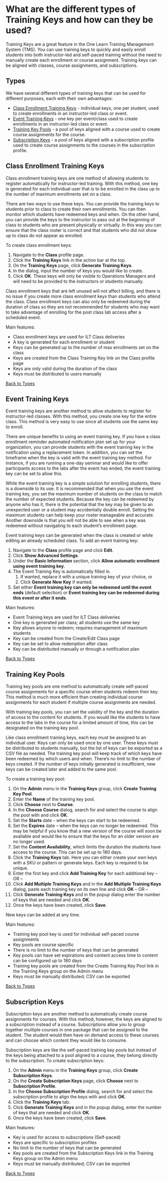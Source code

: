 # What are the different types of Training Keys and how can they be used?

Training Keys are a great feature in the One Learn Training Management System (TMS). You can use training keys to quickly and easily enroll students into both instructor-led and self-paced training without the need to manually create each enrollment or course assignment. Training keys can be aligned with classes, course assignments, and subscriptions. 

## Types

We have several different types of training keys that can be used for different purposes, each with their own advantages:

- [Class Enrollment Training Keys](#class-enrollment-training-keys) - individual keys, one per student, used to create enrollments in an instructor-led class or event.
- [Event Training Keys](#event-training-keys) - one key per event/class used to create enrollments in an instructor-led class or event.
- [Training Key Pools](#training-key-pools) - a pool of keys aligned with a course used to create course assignments for the course.
- [Subscription Keys](#subscription-keys) - a pool of keys aligned with a subscription profile used to create course assignments to the courses in the subscription profile.

## Class Enrollment Training Keys

Class enrollment training keys are one method of allowing students to register automatically for instructor-led training. With this method, one key is generated for each individual user that is to be enrolled in the class up to the number of maximum enrollments set on a class.

There are two ways to use these keys. You can provide the training keys to students prior to class to create their own enrollments. You can then monitor which students have redeemed keys and when. On the other hand, you can provide the keys to the instructor to pass out at the beginning of class to students who are present physically or virtually. In this way you can ensure that the class roster is correct and that students who did not show up to class do not appear as enrolled. 

To create class enrollment keys:

1. Navigate to the **Class** profile page.
1. Click the **Training Keys** link in the action bar at the top.
1. On the **Training Keys** page, click **Generate Training Keys**. 
1. In the dialog, input the number of keys you would like to create. 
1. Click **OK**. These keys will only be visible to Operations Managers and will need to be provided to the instructors or students manually.

Class enrollment keys that are left unused will not affect billing, and there is no issue if you create more class enrollment keys than students who attend the class. Class enrollment keys can also only be redeemed during the duration of class so they are not recommended for students who may want to take advantage of enrolling for the post class lab access after a scheduled event.

Main features:

- Class enrollment keys are used for ILT Class deliveries
- A key is generated for each enrollment or student
- Keys can be generated up to the number of max enrollments set on the class
- Keys are created from the Class Training Key link on the Class profile page
- Keys are only valid during the duration of the class
- Keys must be distributed to users manually

[Back to Types](#types)

## Event Training Keys

Event training keys are another method to allow students to register for instructor-led classes. With this method, you create one key for the entire class. This method is very easy to use since all students use the same key to enroll.

There are unique benefits to using an event training key. If you have a class enrollment reminder automated notification plan set up for your organization, you can provide students with the event training key in the notification using a replacement token. In addition, you can set the timeframe when the key is valid with the event training key method. For instance, if you are running a one-day seminar and would like to offer participants access to the labs after the event has ended, the event training key can be set to allow this.

While the event training key is a simple solution for enrolling students, there is a downside to its use. It is recommended that when you use the event training key, you set the maximum number of students on the class to match the number of expected students. Because the key can be redeemed by anyone who has it, there is the potential that the key may be given to an unexpected user or a student may accidentally double enroll. Setting the maximum students can help keep your roster manageable and accurate. Another downside is that you will not be able to see when a key was redeemed without navigating to each student’s enrollment page.

Event training keys can be generated when the class is created or while editing an already scheduled class. To add an event training key:
1. Navigate to the **Class** profile page and click **Edit**.
1. Click **Show Advanced Settings**.
1. Under the **Basic Information** section, click **Allow automatic enrollment using event training key**.
1. The Event Training Key is automatically filled in.
    1. If wanted, replace it with a unique training key of your choice, or
    1. Click **Generate New Key** if wanted.
1. Set either **Event training key can only be redeemed until the event ends** (default selection) or **Event training key can be redeemed during this event or after it ends**.

Main features:

- Event Training keys are used for ILT Class deliveries
- One key is generated per class; all students use the same key
- Key allows anyone to redeem; requires management of maximum students
- Key can be created from the Create/Edit Class page
- Key can be set to allow redemption after class
- Key can be distributed manually or through a notification plan

[Back to Types](#types)

## Training Key Pools

Training key pools are one method to automatically create self-paced course assignments for a specific course when students redeem their key. This method is much more efficient than creating individual course assignments for each student if multiple course assignments are needed. 

With training key pools, you can set the validity of the key and the duration of access to the content for students. If you would like the students to have access to the labs in the course for a limited amount of time, this can be designated on the training key pool. 

Like class enrollment training keys, each key must be assigned to an individual user. Keys can only be used once by one user. These keys must be distributed to students manually, but the list of keys can be exported as a CSV file as needed. The training key pool will keep track of which keys have been redeemed by which users and when. There’s no limit to the number of keys created. If the number of keys initially generated is insufficient, new keys can be created later and added to the same pool.

To create a training key pool:

1. On the **Admin** menu in the **Training Keys** group, click **Create Training Key Pool**.
1. Enter the **Name** of the training key pool.
1. Click **Choose** next to **Course**.
1. In the **Choose Course** dialog, search for and select the course to align the pool with and click **OK**.
1. Set the **Starts** date - when the keys can start to be redeemed.
1. Set the **Expires** date – when the keys can no longer be redeemed. This may be helpful if you know that a new version of the course will soon be available and would like to ensure that the keys for an older version are no longer used.
1. Set the **Content Availability**, which limits the duration the students have access to the course. This can be set up to 180 days.
1. Click the **Training Keys** tab. Here you can either create your own keys with a SKU or pattern or generate keys. Each key is required to be unique.
1. Enter the first key and click **Add Training Key** for each additional key  – OR – 
1. Click **Add Multiple Training Keys** and in the **Add Multiple Training Keys** dialog, paste each training key on its own line and click **OK** – OR – 
1. Click **Generate Training Keys** and in the popup dialog enter the number of keys that are needed and click **OK**.
1. Once the keys have been created, click **Save**.

New keys can be added at any time.

Main features:

- Training key pool key is used for individual self-paced course assignments
- Key pools are course specific
- There is no limit to the number of keys that can be generated
- Key pools can have set expirations and content access time to content can be configured up to 180 days
- Training key pools are created from the Create Training Key Pool link in the Training Keys group on the Admin menu
- Keys must be manually distributed; CSV can be exported

[Back to Types](#types)

## Subscription Keys

Subscription keys are another method to automatically create course assignments for courses. With this method, however, the keys are aligned to a subscription instead of a course. Subscriptions allow you to group together multiple courses in one package that can be assigned to the student. The student would then have on demand access to these courses and can choose which content they would like to consume.

Subscription keys are like the self-paced training key pools but instead of the keys being attached to a pool aligned to a course, they belong directly to the subscription. To create subscription keys:

1. On the **Admin** menu in the **Training Keys** group, click **Create Subscription Keys**.
1. On the **Create Subscription Keys** page, click **Choose** next to **Subscription Profile**.
1. In the **Choose Subscription Profile** dialog, search for and select the subscription profile to align the keys with and click **OK**.
1. Click the **Training Keys** tab.
1. Click **Generate Training Keys** and in the popup dialog, enter the number of keys that are needed and click **OK**.
1. Once the keys have been created, click **Save**.

Main features:

- Key is used for access to subscriptions (Self-paced)
- Keys are specific to subscription profiles
- No limit to the number of keys that can be generated
- Key pools are created from the Subscription Keys link in the Training Keys group on the Admin menu
- Keys must be manually distributed; CSV can be exported

[Back to Types](#types)
